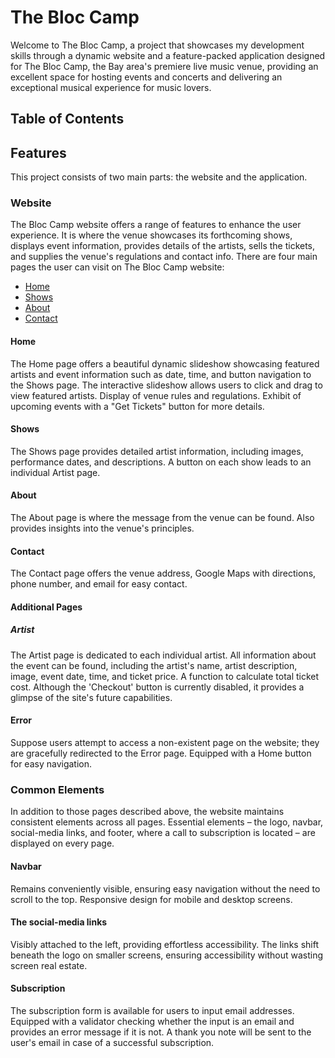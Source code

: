 # The Bloc Camp

Welcome to The Bloc Camp, a project that showcases my development skills through a dynamic website and a feature-packed application designed for The Bloc Camp, the Bay area's premiere live music venue, providing an excellent space for hosting events and concerts and delivering an exceptional musical experience for music lovers.

## Table of Contents

## Features

This project consists of two main parts: the website and the application.

### Website

The Bloc Camp website offers a range of features to enhance the user experience. It is where the venue showcases its forthcoming shows, displays event information, provides details of the artists, sells the tickets, and supplies the venue's regulations and contact info. There are four main pages the user can visit on The Bloc Camp website:

- [Home](#home)
- [Shows](#shows)
- [About](#about)
- [Contact](#contact)

#### Home

<a name="home"></a>

The Home page offers a beautiful dynamic slideshow showcasing featured artists and event information such as date, time, and button navigation to the Shows page.
The interactive slideshow allows users to click and drag to view featured artists.
Display of venue rules and regulations.
Exhibit of upcoming events with a "Get Tickets" button for more details.

#### Shows

<a name="shows"></a>

The Shows page provides detailed artist information, including images, performance dates, and descriptions.
A button on each show leads to an individual Artist page.

#### About

<a name="about"></a>

The About page is where the message from the venue can be found.
Also provides insights into the venue's principles.

#### Contact

<a name="conatct"></a>

The Contact page offers the venue address, Google Maps with directions, phone number, and email for easy contact.

#### Additional Pages

##### Artist

The Artist page is dedicated to each individual artist.
All information about the event can be found, including the artist's name, artist description, image, event date, time, and ticket price.
A function to calculate total ticket cost.
Although the 'Checkout' button is currently disabled, it provides a glimpse of the site's future capabilities.

#### Error

Suppose users attempt to access a non-existent page on the website; they are gracefully redirected to the Error page.
Equipped with a Home button for easy navigation.

### Common Elements

In addition to those pages described above, the website maintains consistent elements across all pages. Essential elements – the logo, navbar, social-media links, and footer, where a call to subscription is located – are displayed on every page.

#### Navbar

Remains conveniently visible, ensuring easy navigation without the need to scroll to the top.
Responsive design for mobile and desktop screens.

#### The social-media links

Visibly attached to the left, providing effortless accessibility.
The links shift beneath the logo on smaller screens, ensuring accessibility without wasting screen real estate.

#### Subscription

The subscription form is available for users to input email addresses.
Equipped with a validator checking whether the input is an email and provides an error message if it is not.
A thank you note will be sent to the user's email in case of a successful subscription.
